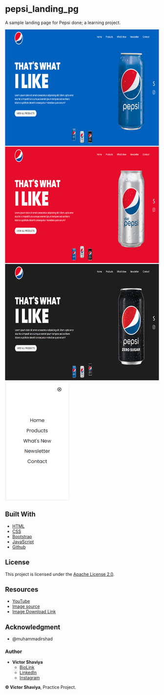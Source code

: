 # pepsi_landing_pg
A sample landing page for Pepsi done; a learning project.
          
<img src="https://github.com/ShaviyaVictor/pepsi_landing_pg/blob/main/assets/images/SS1.png" width="750" height="380">             
<img src="https://github.com/ShaviyaVictor/pepsi_landing_pg/blob/main/assets/images/SS2.png" width="750" height="380">             
<img src="https://github.com/ShaviyaVictor/pepsi_landing_pg/blob/main/assets/images/SS3.png" width="750" height="380">             
<img src="https://github.com/ShaviyaVictor/pepsi_landing_pg/blob/main/assets/images/Mobile_SS2.png" width="210" height="390">            

## Built With

* [HTML](https://developer.mozilla.org/en-US/docs/Web/HTML)        
* [CSS](https://developer.mozilla.org/en-US/docs/Web/css)             
* [Bootstrap](https://getbootstrap.com/docs/5.2/getting-started/introduction/)         
* [JavaScript](https://developer.mozilla.org/en-US/docs/Web/JavaScript)              
* [Github](https://github.com/ShaviyaVictor/shaviya)

## License

This project is licensed under the [Apache License 2.0](https://github.com/ShaviyaVictor/pepsi_landing_pg/blob/main/LICENSE).           

## Resources
- [YouTube](https://www.youtube.com/watch?v=s_z5laE4KTw&list=PL5e68lK9hEzdmJe2h5oj82ISt7SQDSxh5&index=9)          
- [Image source](https://www.pepsi.com/)          
- [Image Download Link](https://drive.google.com/drive/folders/1UV9V0je86fWuDqjx7bnTJJE4WB95OkSM)          


## Acknowledgment

* @muhammadirshad

### Author

* **Victor Shaviya**        
  - [BioLink](https://bio.link/shaviya)       
  - [LinkedIn](https://www.linkedin.com/in/ShaviyaVictor/)          
  - [Instagram](https://www.instagram.com/shaviyavictor/)        
  
  
**© Victor Shaviya**, Practice Project.